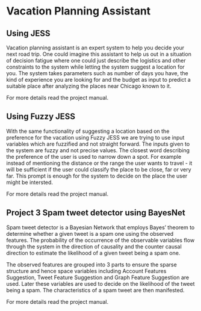 # Vacation Planning Assistant

## Using JESS
Vacation planning assistant is an expert system to help you decide your next road trip. One could imagine this assistant to help us out in a situation of decision fatigue where one could just describe the logistics and other constraints to the system while letting the system suggest a location for you. 
The system takes parameters such as number of days you have, the kind of experience you are looking for and the budget as input to predict a suitable place after analyzing the places near Chicago known to it.

For more details read the project manual.

## Using Fuzzy JESS
With the same functionality of suggesting a location based on the preference for the vacation using Fuzzy JESS we are trying to use input variables which are fuzzified and not straight forward. 
The inputs given to the system are fuzzy and not precise values. The closest word describing the preference of the user is used to narrow down a spot. For example instead of mentioning the distance or the range the user wants to travel - it will be sufficient if the user could classify the place to be close, far or very far. This prompt is enough for the system to decide on the place the user might be intersted.

For more details read the project manual.

## Project 3 Spam tweet detector using BayesNet
Spam tweet detector is a Bayesian Network that employs Bayes’ theorem to determine whether a given tweet is a spam one using the observed features. The probability of the occurrence of the observable variables flow through the system in the direction of causality and the counter causal direction to estimate the likelihood of a given tweet being a spam one.

The observed features are grouped into 3 parts to ensure the sparse structure and hence space variables including Account Features Suggestion, Tweet Feature Suggestion and Graph Feature Suggestion are used. Later these variables are used to decide on the likelihood of the tweet being a spam. The characteristics of a spam tweet are then manifested.

For more details read the project manual.

